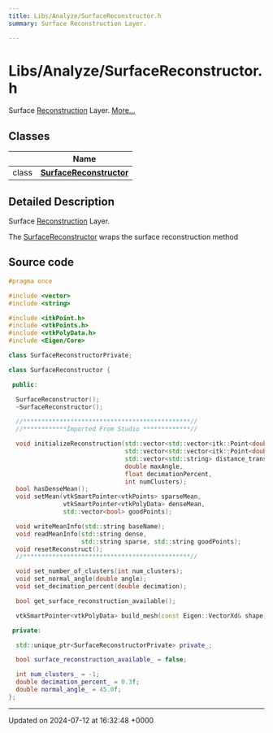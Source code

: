 ```yaml
---
title: Libs/Analyze/SurfaceReconstructor.h
summary: Surface Reconstruction Layer. 

---
```


# Libs/Analyze/SurfaceReconstructor.h

Surface [Reconstruction](../Classes/classReconstruction.md) Layer.  [More...](#detailed-description)

## Classes

|                | Name           |
| -------------- | -------------- |
| class | **[SurfaceReconstructor](../Classes/classSurfaceReconstructor.md)**  |

## Detailed Description

Surface [Reconstruction](../Classes/classReconstruction.md) Layer. 

The [SurfaceReconstructor](../Classes/classSurfaceReconstructor.md) wraps the surface reconstruction method 




## Source code

```cpp
#pragma once

#include <vector>
#include <string>

#include <itkPoint.h>
#include <vtkPoints.h>
#include <vtkPolyData.h>
#include <Eigen/Core>

class SurfaceReconstructorPrivate;

class SurfaceReconstructor {

 public:

  SurfaceReconstructor();
  ~SurfaceReconstructor();

  //**********************************************//
  //************Imported From Studio *************//

  void initializeReconstruction(std::vector<std::vector<itk::Point<double>>> local_pts,
                                std::vector<std::vector<itk::Point<double>>> global_pts,
                                std::vector<std::string> distance_transforms,
                                double maxAngle,
                                float decimationPercent,
                                int numClusters);
  bool hasDenseMean();
  void setMean(vtkSmartPointer<vtkPoints> sparseMean,
               vtkSmartPointer<vtkPolyData> denseMean,
               std::vector<bool> goodPoints);

  void writeMeanInfo(std::string baseName);
  void readMeanInfo(std::string dense,
                    std::string sparse, std::string goodPoints);
  void resetReconstruct();
  //**********************************************//

  void set_number_of_clusters(int num_clusters);
  void set_normal_angle(double angle);
  void set_decimation_percent(double decimation);

  bool get_surface_reconstruction_available();

  vtkSmartPointer<vtkPolyData> build_mesh(const Eigen::VectorXd& shape);

 private:

  std::unique_ptr<SurfaceReconstructorPrivate> private_;

  bool surface_reconstruction_available_ = false;

  int num_clusters_ = -1;
  double decimation_percent_ = 0.3f;
  double normal_angle_ = 45.0f;
};
```


-------------------------------

Updated on 2024-07-12 at 16:32:48 +0000
